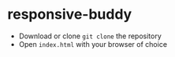 # responsive-buddy

- Download or clone `git clone` the repository
- Open `index.html` with your browser of choice
